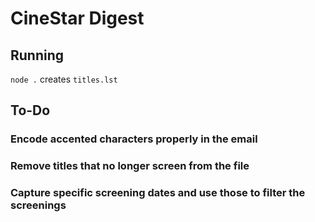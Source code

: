 # CineStar Digest

## Running

`node .` creates `titles.lst`

## To-Do

### Encode accented characters properly in the email

### Remove titles that no longer screen from the file

### Capture specific screening dates and use those to filter the screenings
